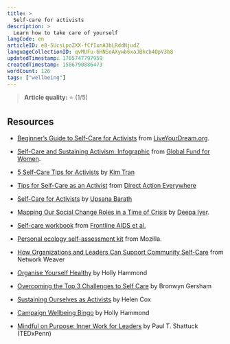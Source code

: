 ```yaml
---
title: >
  Self-care for activists
description: >
  Learn how to take care of yourself
langCode: en
articleID: e8-5UcsLpoZXX-fCfIxnA3bLRddNjudZ
languageCollectionID: qvMUFu-6HNSoAXywb6xaJBkcb4OpV3b8
updatedTimestamp: 1705747797959
createdTimestamp: 1586790886473
wordCount: 126
tags: ["wellbeing"]
---
```


> **Article quality:** ⭐️ (1/5)

## Resources

-   [Beginner’s Guide to Self-Care for Activists](https://yourdream.liveyourdream.org/2018/07/beginners-guide-to-self-care-for-activists-how-to-avoid-burnout/) from [LiveYourDream.org](https://www.liveyourdream.org/).
    
-   [Self-Care and Sustaining Activism: Infographic](https://www.globalfundforwomen.org/self-care-activism-infographic/) from [Global Fund for Women](https://www.globalfundforwomen.org/).
    
-   [5 Self-Care Tips for Activists](https://everydayfeminism.com/2016/04/self-care-for-woke-folks/) by [Kim Tran](https://twitter.com/but_im_kim_tran)
    
-   [Tips for Self-Care as an Activist](https://www.directactioneverywhere.com/theliberationist/2019/7/21/tips-for-self-care-as-an-activist) from [Direct Action Everywhere](https://www.directactioneverywhere.com/home)
    
-   [Self-Care for Activists](https://www.rookiemag.com/2017/01/self-care-for-activists/) by [Upsana Barath](https://twitter.com/upasnabarath?lang=en)
    
-   [Mapping Our Social Change Roles in a Time of Crisis](https://medium.com/@dviyer/mapping-our-social-change-roles-in-times-of-crisis-8bbe71a8ab01) by [Deepa Iyer](https://twitter.com/dviyer).
    
-   [Self-care workbook](https://frontlineaids.org/wp-content/uploads/old_site/self_care_workbook_(webready)_original.pdf?1532089391) from [Frontline AIDS et al.](https://twitter.com/frontlineaids)
    
-   [Personal ecology self-assessment kit](https://docs.google.com/document/d/1duOYQ6EbcDTH_CK6ux3BGRiVYptGTUMOtndZbbwulOY/edit#heading=h.mn38481ischw) from Mozilla.
    
-   [How Organizations and Leaders Can Support Community Self-Care](https://networkweaver.com/how-organizations-and-leaders-can-support-community-self-care/) from Network Weaver
    
-   [Organise Yourself Healthy](https://commonslibrary.org/organise-yourself-healthy/) by Holly Hammond
    
-   [Overcoming the Top 3 Challenges to Self Care](https://commonslibrary.org/overcoming-the-top-3-challenges-to-self-care/) by Bronwyn Gersham
    
-   [Sustaining Ourselves as Activists](https://commonslibrary.org/sustaining-ourselves-as-activists/) by Helen Cox
    
-   [Campaign Wellbeing Bingo](https://commonslibrary.org/campaign-wellbeing-bingo/) by Holly Hammond
    
-   [Mindful on Purpose: Inner Work for Leaders](https://www.ted.com/talks/paul_t_shattuck_mindful_on_purpose_inner_work_for_leaders?utm_source=activisthandbook.org) by Paul T. Shattuck (TEDxPenn)